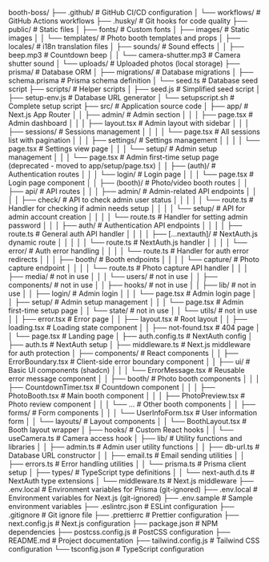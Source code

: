 booth-boss/
├── .github/                          # GitHub CI/CD configuration
│   └── workflows/                    # GitHub Actions workflows
├── .husky/                           # Git hooks for code quality
├── public/                           # Static files
│   ├── fonts/                        # Custom fonts
│   ├── images/                       # Static images
│   │   └── templates/                # Photo booth templates and props
│   ├── locales/                      # i18n translation files
│   ├── sounds/                       # Sound effects
│   │   ├── beep.mp3                  # Countdown beep
│   │   └── camera-shutter.mp3        # Camera shutter sound
│   └── uploads/                      # Uploaded photos (local storage)
├── prisma/                           # Database ORM
│   ├── migrations/                   # Database migrations
│   ├── schema.prisma                 # Prisma schema definition
│   └── seed.ts                       # Database seed script
├── scripts/                          # Helper scripts
│   ├── seed.js                     # Simplified seed script
│   ├── setup-env.js                  # Database URL generator
│   └── setupscript.sh                # Complete setup script
├── src/                              # Application source code
│   ├── app/                          # Next.js App Router
│   │   ├── admin/                    # Admin section
│   │   │   ├── page.tsx              # Admin dashboard
│   │   │   ├── layout.tsx            # Admin layout with sidebar
│   │   │   ├── sessions/             # Sessions management
│   │   │   │   └── page.tsx          # All sessions list with pagination
│   │   │   ├── settings/             # Settings management
│   │   │   │   └── page.tsx          # Settings view page
│   │   │   └── setup/                # Admin setup management 
│   │   │       └── page.tsx          # Admin first-time setup page (deprecated - moved to app/setup/page.tsx)
│   │   ├── (auth)/                   # Authentication routes
│   │   │   └── login/                # Login page
│   │   │       └── page.tsx          # Login page component
│   │   ├── (booth)/                  # Photo/video booth routes
│   │   ├── api/                      # API routes
│   │   │   ├── admin/                # Admin-related API endpoints
│   │   │   │   ├── check/            # API to check admin user status
│   │   │   │   │   └── route.ts      # Handler for checking if admin needs setup
│   │   │   │   └── setup/            # API for admin account creation
│   │   │   │       └── route.ts      # Handler for setting admin password
│   │   │   ├── auth/                 # Authentication API endpoints
│   │   │   │   ├── route.ts          # General auth API handler
│   │   │   │   ├── [...nextauth]/    # NextAuth.js dynamic route
│   │   │   │   │   └── route.ts      # NextAuth.js handler
│   │   │   │   └── error/            # Auth error handling
│   │   │   │       └── route.ts      # Handler for auth error redirects
│   │   │   ├── booth/                # Booth endpoints
│   │   │   │   └── capture/          # Photo capture endpoint
│   │   │   │       └── route.ts      # Photo capture API handler
│   │   │   ├── media/                # not in use
│   │   │   └── users/                # not in use
│   │   ├── components/               # not in use
│   │   ├── hooks/                    # not in use
│   │   ├── lib/                      # not in use
│   │   ├── login/                    # Admin login
│   │   │   └── page.tsx              # Admin login page
│   │   ├── setup/                    # Admin setup management 
│   │   │   └── page.tsx              # Admin first-time setup page
│   │   └── state/                    # not in use
│   │   └── utils/                    # not in use
│   │   ├── error.tsx                 # Error page
│   │   ├── layout.tsx                # Root layout
│   │   ├── loading.tsx               # Loading state component
│   │   ├── not-found.tsx             # 404 page
│   │   └── page.tsx                  # Landing page
│   ├── auth.config.ts                # NextAuth config
│   ├── auth.ts                       # NextAuth setup
│   ├── middleware.ts                 # Next.js middleware for auth protection
│   ├── components/                   # React components
│   │   ├── ErrorBoundary.tsx         # Client-side error boundary component
│   │   ├── ui/                       # Basic UI components (shadcn)
│   │   │   └── ErrorMessage.tsx      # Reusable error message component
│   │   ├── booth/                    # Photo booth components
│   │   │   ├── CountdownTimer.tsx    # Countdown component
│   │   │   ├── PhotoBooth.tsx        # Main booth component
│   │   │   ├── PhotoPreview.tsx      # Photo review component
│   │   │   └── ...                   # Other booth components
│   │   ├── forms/                    # Form components
│   │   │   └── UserInfoForm.tsx      # User information form
│   │   └── layouts/                  # Layout components
│   │       └── BoothLayout.tsx       # Booth layout wrapper
│   ├── hooks/                        # Custom React hooks
│   │   └── useCamera.ts              # Camera access hook
│   ├── lib/                          # Utility functions and libraries
│   │   ├── admin.ts                  # Admin user utility functions
│   │   ├── db-url.ts                 # Database URL constructor
│   │   ├── email.ts                  # Email sending utilities
│   │   ├── errors.ts                 # Error handling utilities
│   │   └── prisma.ts                 # Prisma client setup
│   ├── types/                        # TypeScript type definitions
│   │   └── next-auth.d.ts            # NextAuth type extensions
│   └── middleware.ts                 # Next.js middleware
├── .env.local                        # Environment variables for Prisma (git-ignored)
├── .env.local                        # Environment variables for Next.js (git-ignored)
├── .env.sample                       # Sample environment variables
├── .eslintrc.json                    # ESLint configuration
├── .gitignore                        # Git ignore file
├── .prettierrc                       # Prettier configuration
├── next.config.js                    # Next.js configuration
├── package.json                      # NPM dependencies
├── postcss.config.js                 # PostCSS configuration
├── README.md                         # Project documentation
├── tailwind.config.js                # Tailwind CSS configuration
└── tsconfig.json                     # TypeScript configuration